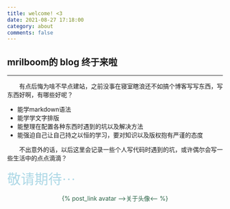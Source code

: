```yaml
---
title: welcome! <3
date: 2021-08-27 17:18:00
category: about
comments: false
---
```


## mrilboom的 **blog** 终于来啦
* * *
&emsp;&emsp;有点后悔为啥不早点建站，之前没事在寝室瞎浪还不如搞个博客写写东西，写东西好啊，有哪些好呢？
* 能学markdown语法
* 能学学文字排版
* 能整理在配置各种东西时遇到的坑以及解决方法
* 能强迫自己让自己持之以恒的学习，要对知识以及版权抱有严谨的态度

&emsp;&emsp;不出意外的话，以后这里会记录一些个人写代码时遇到的坑，或许偶尔会写一些生活中的点点滴滴？

<font size=6 face="幼圆" color='lightblue'>敬请期待···</font>
<center><font color=#2b6447>{% post_link avatar -->关于头像<-- %}</font></center>